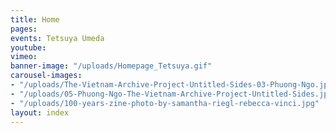 ```yaml
---
title: Home
pages: 
events: Tetsuya Umeda
youtube: 
vimeo: 
banner-image: "/uploads/Homepage_Tetsuya.gif"
carousel-images:
- "/uploads/The-Vietnam-Archive-Project-Untitled-Sides-03-Phuong-Ngo.jpg"
- "/uploads/05-Phuong-Ngo-The-Vietnam-Archive-Project-Untitled-Sides.jpg"
- "/uploads/100-years-zine-photo-by-samantha-riegl-rebecca-vinci.jpg"
layout: index
---
```


